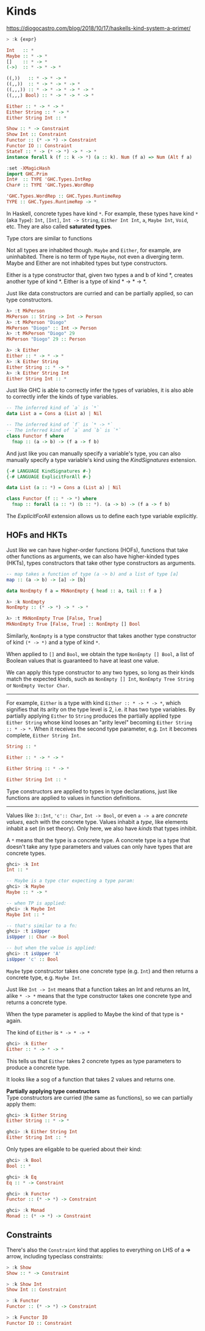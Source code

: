 # Kinds

https://diogocastro.com/blog/2018/10/17/haskells-kind-system-a-primer/



```hs
> :k {expr}

Int   :: *
Maybe :: * -> *
[]    :: * -> *
(->)  :: * -> * -> *

((,))   :: * -> * -> *
((,,))  :: * -> * -> * -> *
((,,,)) :: * -> * -> * -> * -> *
((,,,) Bool) :: * -> * -> * -> *

Either :: * -> * -> *
Either String :: * -> *
Either String Int :: *

Show :: * -> Constraint
Show Int :: Constraint
Functor :: (* -> *) -> Constraint
Functor IO :: Constraint
StateT :: * -> (* -> *) -> * -> *
instance forall k (f :: k -> *) (a :: k). Num (f a) => Num (Alt f a)

:set -XMagicHash
import GHC.Prim
Int#  :: TYPE 'GHC.Types.IntRep
Char# :: TYPE 'GHC.Types.WordRep

'GHC.Types.WordRep :: GHC.Types.RuntimeRep
TYPE :: GHC.Types.RuntimeRep -> *
```




In Haskell, concrete types have kind `*`. For example, these types have kind `*` (aka `Type`): `Int`, `[Int]`, `Int -> String`, `Either Int Int`, `a`, `Maybe Int`, `Void`, etc. They are also called **saturated types**.

Type ctors are similar to functions

Not all types are inhabited though. `Maybe` and `Either`, for example, are uninhabited. There is no term of type `Maybe`, not even a diverging term. Maybe and Either are not inhabited types but type constructors.

Either is a type constructor that, given two types a and b of kind *, creates another type of kind *. Either is a type of kind * -> * -> *.

Just like data constructors are curried and can be partially applied, so can type constructors.

```hs
λ> :t MkPerson
MkPerson :: String -> Int -> Person
λ> :t MkPerson "Diogo"
MkPerson "Diogo" :: Int -> Person
λ> :t MkPerson "Diogo" 29
MkPerson "Diogo" 29 :: Person

λ> :k Either
Either :: * -> * -> *
λ> :k Either String
Either String :: * -> *
λ> :k Either String Int
Either String Int :: *
```

Just like GHC is able to correctly infer the types of variables, it is also able to correctly infer the kinds of type variables.

```hs
-- The inferred kind of `a` is `*`
data List a = Cons a (List a) | Nil

-- The inferred kind of `f` is `* -> *`
-- The inferred kind of `a` and `b` is `*`
class Functor f where
  fmap :: (a -> b) -> (f a -> f b)
```

And just like you can manually specify a variable's type, you can also manually specify a type variable's kind using the *KindSignatures* extension.

```hs
{-# LANGUAGE KindSignatures #-}
{-# LANGUAGE ExplicitForAll #-}

data List (a :: *) = Cons a (List a) | Nil

class Functor (f :: * -> *) where
  fmap :: forall (a :: *) (b :: *). (a -> b) -> (f a -> f b)
```

The *ExplicitForAll* extension allows us to define each type variable explicitly.


## HOFs and HKTs

Just like we can have higher-order functions (HOFs), functions that take other functions as arguments, we can also have higher-kinded types (HKTs), types constructors that take other type constructors as arguments.

```hs
-- map takes a function of type (a -> b) and a list of type [a]
map :: (a -> b) -> [a] -> [b]

data NonEmpty f a = MkNonEmpty { head :: a, tail :: f a }

λ> :k NonEmpty
NonEmpty :: (* -> *) -> * -> *

λ> :t MkNonEmpty True [False, True]
MkNonEmpty True [False, True] :: NonEmpty [] Bool
```

Similarly, `NonEmpty` is a type constructor that takes another type constructor of kind `(* -> *)` and a type of kind `*`.

When applied to `[]` and `Bool`, we obtain the type `NonEmpty [] Bool`, a list of Boolean values that is guaranteed to have at least one value.

We can apply this type constructor to any two types, so long as their kinds match the expected kinds, such as `NonEmpty [] Int`, `NonEmpty Tree String` or `NonEmpty Vector Char`.










---

For example, `Either` is a type with kind `Either :: * -> * -> *`, which signifies that its arity on the type level is 2, i.e. it has two type variables. By partially applying `Either` to `String` produces the partially applied type `Either String` whose kind looses an "arity level" becoming `Either String :: * -> *`. When it receives the second type parameter, e.g. `Int` it becomes complete, `Either String Int`.

```hs
String :: *

Either :: * -> * -> *

Either String :: * -> *

Either String Int :: *
```

Type constructors are applied to types in type declarations, just like functions are applied to values in function definitions.


---

Values like `3::Int`, `'c':: Char`, `Int -> Bool`, or even `a -> a` are *concrete values*, each with the concrete type. Values inhabit a *type*, like elements inhabit a set (in set theory). Only here, we also have *kinds* that types inhibit.


A `*` means that the type is a concrete type. A concrete type is a type that doesn't take any type parameters and values can only have types that are concrete types.


```hs
ghci> :k Int
Int :: *

-- Maybe is a type ctor expecting a type param:
ghci> :k Maybe
Maybe :: * -> *

-- when TP is applied:
ghci> :k Maybe Int
Maybe Int :: *

-- that's similar to a fn:
ghci> :t isUpper
isUpper :: Char -> Bool

-- but when the value is applied:
ghci> :t isUpper 'A'
isUpper 'c' :: Bool
```

`Maybe` type constructor takes one concrete type (e.g. `Int`) and then returns a concrete type, e.g. `Maybe Int`.

Just like `Int -> Int` means that a function takes an Int and returns an Int, 
alike `* -> *` means that the type constructor takes one concrete type and returns a concrete type.

When the type parameter is applied to Maybe the kind of that type is `*` again.


The kind of `Either` is `* -> * -> *`

```hs
ghci> :k Either
Either :: * -> * -> *
```

This tells us that `Either` takes 2 concrete types as type parameters to produce a concrete type.

It looks like a sog of a function that takes 2 values and returns one.


**Partially applying type constructors**   
Type constructors are curried (the same as functions), so we can partially apply them:

```hs
ghci> :k Either String
Either String :: * -> *

ghci> :k Either String Int
Either String Int :: *
```

Only types are eligable to be queried about their kind:
 
```hs
ghci> :k Bool
Bool :: *

ghci> :k Eq
Eq :: * -> Constraint

ghci> :k Functor 
Functor :: (* -> *) -> Constraint

ghci> :k Monad
Monad :: (* -> *) -> Constraint
```


## Constraints

There's also the `Constraint` kind that applies to everything on LHS of a => arrow, including typeclass constraints:

```hs
> :k Show
Show :: * -> Constraint

> :k Show Int
Show Int :: Constraint

> :k Functor
Functor :: (* -> *) -> Constraint

> :k Functor IO
Functor IO :: Constraint
```
